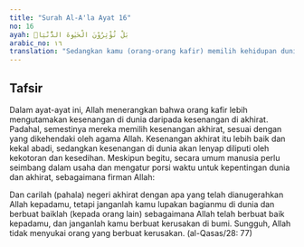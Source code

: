 ```yaml
---
title: "Surah Al-A'la Ayat 16"
no: 16
ayah: بَلْ تُؤْثِرُوْنَ الْحَيٰوةَ الدُّنْيَاۖ 
arabic_no: ١٦
translation: "Sedangkan kamu (orang-orang kafir) memilih kehidupan dunia,"
---
```


## Tafsir

Dalam ayat-ayat ini, Allah menerangkan bahwa orang kafir lebih mengutamakan kesenangan di dunia daripada kesenangan di akhirat. Padahal, semestinya mereka memilih kesenangan akhirat, sesuai dengan yang dikehendaki oleh agama Allah. Kesenangan akhirat itu lebih baik dan kekal abadi, sedangkan kesenangan di dunia akan lenyap diliputi oleh kekotoran dan kesedihan. Meskipun begitu, secara umum manusia perlu seimbang dalam usaha dan mengatur porsi waktu untuk kepentingan dunia dan akhirat, sebagaimana firman Allah:

Dan carilah (pahala) negeri akhirat dengan apa yang telah dianugerahkan Allah kepadamu, tetapi janganlah kamu lupakan bagianmu di dunia dan berbuat baiklah (kepada orang lain) sebagaimana Allah telah berbuat baik kepadamu, dan janganlah kamu berbuat kerusakan di bumi. Sungguh, Allah tidak menyukai orang yang berbuat kerusakan. (al-Qasas/28: 77)